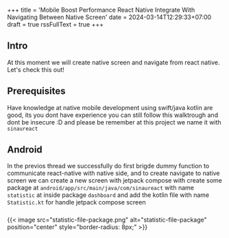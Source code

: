 +++
title = 'Mobile Boost Performance React Native Integrate With Navigating Between Native Screen'
date = 2024-03-14T12:29:33+07:00
draft = true
rssFullText = true
+++

## Intro

At this moment we will create native screen and navigate from react native. Let's check this out!

## Prerequisites

Have knowledge at native mobile development using swift/java kotlin are good, its you dont have experience you can still follow this walktrough and dont be insecure :D and please be remember at this project we name it with `sinaureact`

## Android

In the previos thread we successfully do first brigde dummy function to communicate react-native with native side, and to create navigate to native screen we can create a new screen with jetpack compose with create some package at `android/app/src/main/java/com/sinaureact` with name `statistic` at inside package `dashboard` and add the kotlin file with name `Statistic.kt` for handle jetpack compose screen

#####

{{< image src="statistic-file-package.png" alt="statistic-file-package" position="center" style="border-radius: 8px;" >}}

#####
